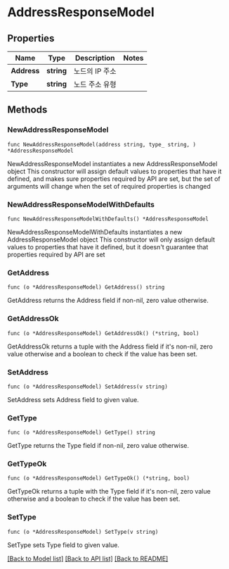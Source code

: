 # AddressResponseModel

## Properties

Name | Type | Description | Notes
------------ | ------------- | ------------- | -------------
**Address** | **string** | 노드의 IP 주소 | 
**Type** | **string** | 노드 주소 유형 | 

## Methods

### NewAddressResponseModel

`func NewAddressResponseModel(address string, type_ string, ) *AddressResponseModel`

NewAddressResponseModel instantiates a new AddressResponseModel object
This constructor will assign default values to properties that have it defined,
and makes sure properties required by API are set, but the set of arguments
will change when the set of required properties is changed

### NewAddressResponseModelWithDefaults

`func NewAddressResponseModelWithDefaults() *AddressResponseModel`

NewAddressResponseModelWithDefaults instantiates a new AddressResponseModel object
This constructor will only assign default values to properties that have it defined,
but it doesn't guarantee that properties required by API are set

### GetAddress

`func (o *AddressResponseModel) GetAddress() string`

GetAddress returns the Address field if non-nil, zero value otherwise.

### GetAddressOk

`func (o *AddressResponseModel) GetAddressOk() (*string, bool)`

GetAddressOk returns a tuple with the Address field if it's non-nil, zero value otherwise
and a boolean to check if the value has been set.

### SetAddress

`func (o *AddressResponseModel) SetAddress(v string)`

SetAddress sets Address field to given value.


### GetType

`func (o *AddressResponseModel) GetType() string`

GetType returns the Type field if non-nil, zero value otherwise.

### GetTypeOk

`func (o *AddressResponseModel) GetTypeOk() (*string, bool)`

GetTypeOk returns a tuple with the Type field if it's non-nil, zero value otherwise
and a boolean to check if the value has been set.

### SetType

`func (o *AddressResponseModel) SetType(v string)`

SetType sets Type field to given value.



[[Back to Model list]](../README.md#documentation-for-models) [[Back to API list]](../README.md#documentation-for-api-endpoints) [[Back to README]](../README.md)



